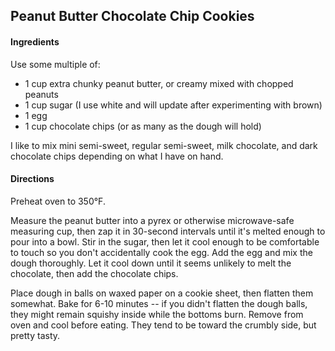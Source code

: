 ## Peanut Butter Chocolate Chip Cookies

#### Ingredients

Use some multiple of:

* 1 cup extra chunky peanut butter, or creamy mixed with chopped peanuts
* 1 cup sugar (I use white and will update after experimenting with brown)
* 1 egg
* 1 cup chocolate chips (or as many as the dough will hold)

I like to mix mini semi-sweet, regular semi-sweet, milk chocolate, and dark
chocolate chips depending on what I have on hand.

#### Directions

Preheat oven to 350°F.

Measure the peanut butter into a pyrex or otherwise microwave-safe measuring
cup, then zap it in 30-second intervals until it's melted enough to pour into
a bowl. Stir in the sugar, then let it cool enough to be comfortable to touch
so you don't accidentally cook the egg. Add the egg and mix the dough
thoroughly. Let it cool down until it seems unlikely to melt the chocolate,
then add the chocolate chips.

Place dough in balls on waxed paper on a cookie sheet, then flatten them
somewhat. Bake for 6-10 minutes -- if you didn't flatten the dough balls, they
might remain squishy inside while the bottoms burn. Remove from oven and cool
before eating. They tend to be toward the crumbly side, but pretty tasty.
